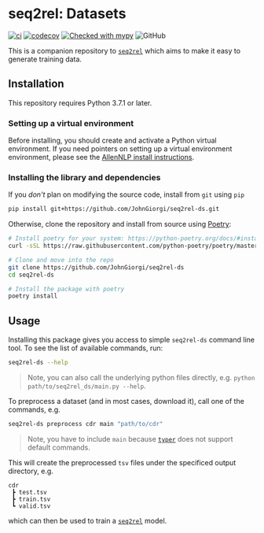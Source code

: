 # seq2rel: Datasets

[![ci](https://github.com/JohnGiorgi/seq2rel-ds/actions/workflows/ci.yml/badge.svg?branch=main)](https://github.com/JohnGiorgi/seq2rel-ds/actions/workflows/ci.yml)
[![codecov](https://codecov.io/gh/JohnGiorgi/seq2rel-ds/branch/main/graph/badge.svg?token=69PIN7H6UW)](https://codecov.io/gh/JohnGiorgi/seq2rel-ds)
[![Checked with mypy](http://www.mypy-lang.org/static/mypy_badge.svg)](http://mypy-lang.org/)
![GitHub](https://img.shields.io/github/license/JohnGiorgi/seq2rel?color=blue)

This is a companion repository to [`seq2rel`](https://github.com/JohnGiorgi/seq2rel) which aims to make it easy to generate training data.

## Installation

This repository requires Python 3.7.1 or later.

### Setting up a virtual environment

Before installing, you should create and activate a Python virtual environment. If you need pointers on setting up a virtual environment environment, please see the [AllenNLP install instructions](https://github.com/allenai/allennlp#installing-via-pip).

### Installing the library and dependencies

If you _don't_ plan on modifying the source code, install from `git` using `pip`

```bash
pip install git+https://github.com/JohnGiorgi/seq2rel-ds.git
```

Otherwise, clone the repository and install from source using [Poetry](https://python-poetry.org/):

```bash
# Install poetry for your system: https://python-poetry.org/docs/#installation
curl -sSL https://raw.githubusercontent.com/python-poetry/poetry/master/get-poetry.py | python

# Clone and move into the repo
git clone https://github.com/JohnGiorgi/seq2rel-ds
cd seq2rel-ds

# Install the package with poetry
poetry install
```

## Usage

Installing this package gives you access to simple `seq2rel-ds` command line tool. To see the list of available commands, run:

```bash
seq2rel-ds --help
```

> Note, you can also call the underlying python files directly, e.g. `python path/to/seq2rel_ds/main.py --help`.

To preprocess a dataset (and in most cases, download it), call one of the commands, e.g.

```bash
seq2rel-ds preprocess cdr main "path/to/cdr"
```

> Note, you have to include `main` because [`typer`](https://typer.tiangolo.com/) does not support default commands.

This will create the preprocessed `tsv` files under the specificed output directory, e.g.

```
cdr
 ┣ test.tsv
 ┣ train.tsv
 ┗ valid.tsv
```

which can then be used to train a [`seq2rel`](https://github.com/JohnGiorgi/seq2rel) model.